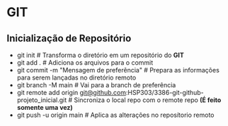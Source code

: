 # GIT

## Inicialização de Repositório

- git init # Transforma o diretório em um repositório do **GIT**
- git add . # Adiciona os arquivos para o commit
- git commit -m "Mensagem de preferência" # Prepara as informações para serem lançadas no diretório remoto
- git branch -M main # Vai para a branch de preferência
- git remote add origin git@github.com:HSP303/3386-git-github-projeto_inicial.git # Sincroniza o local repo com o remote repo **(É feito somente uma vez)**
- git push -u origin main # Aplica as alterações no reposítorio remoto

